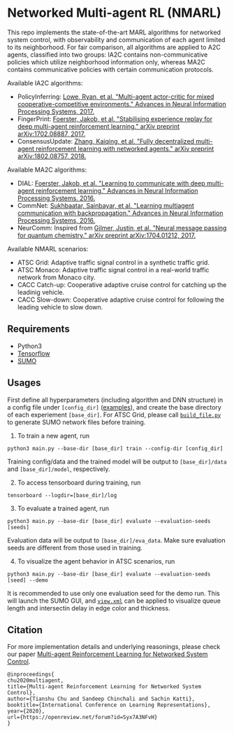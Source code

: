 # Networked Multi-agent RL (NMARL)
This repo implements the state-of-the-art MARL algorithms for networked system control, with observability and communication of each agent limited to its neighborhood. For fair comparison, all algorithms are applied to A2C agents, classified into two groups: IA2C contains non-communicative policies which utilize neighborhood information only, whereas MA2C contains communicative policies with certain communication protocols.

Available IA2C algorithms:
* PolicyInferring: [Lowe, Ryan, et al. "Multi-agent actor-critic for mixed cooperative-competitive environments." Advances in Neural Information Processing Systems, 2017.](https://papers.nips.cc/paper/7217-multi-agent-actor-critic-for-mixed-cooperative-competitive-environments.pdf)
* FingerPrint: [Foerster, Jakob, et al. "Stabilising experience replay for deep multi-agent reinforcement learning." arXiv preprint arXiv:1702.08887, 2017.](https://arxiv.org/pdf/1702.08887.pdf)
* ConsensusUpdate: [Zhang, Kaiqing, et al. "Fully decentralized multi-agent reinforcement learning with networked agents." arXiv preprint arXiv:1802.08757, 2018.](https://arxiv.org/pdf/1802.08757.pdf)


Available MA2C algorithms:
* DIAL: [Foerster, Jakob, et al. "Learning to communicate with deep multi-agent reinforcement learning." Advances in Neural Information Processing Systems. 2016.](http://papers.nips.cc/paper/6042-learning-to-communicate-with-deep-multi-agent-reinforcement-learning.pdf)
* CommNet: [Sukhbaatar, Sainbayar, et al. "Learning multiagent communication with backpropagation." Advances in Neural Information Processing Systems, 2016.](https://arxiv.org/pdf/1605.07736.pdf)
* NeurComm: Inspired from [Gilmer, Justin, et al. "Neural message passing for quantum chemistry." arXiv preprint arXiv:1704.01212, 2017.](https://arxiv.org/pdf/1704.01212.pdf)

Available NMARL scenarios:
* ATSC Grid: Adaptive traffic signal control in a synthetic traffic grid.
* ATSC Monaco: Adaptive traffic signal control in a real-world traffic network from Monaco city.
* CACC Catch-up: Cooperative adaptive cruise control for catching up the leadinig vehicle.
* CACC Slow-down: Cooperative adaptive cruise control for following the leading vehicle to slow down.

## Requirements
* Python3
* [Tensorflow](http://www.tensorflow.org/install)
* [SUMO](http://sumo.dlr.de/wiki/Installing)

## Usages
First define all hyperparameters (including algorithm and DNN structure) in a config file under `[config_dir]` ([examples](./config)), and create the base directory of each experiement `[base_dir]`. For ATSC Grid, please call [`build_file.py`](./envs/large_grid_data) to generate SUMO network files before training.

1. To train a new agent, run
~~~
python3 main.py --base-dir [base_dir] train --config-dir [config_dir]
~~~
Training config/data and the trained model will be output to `[base_dir]/data` and `[base_dir]/model`, respectively.

2. To access tensorboard during training, run
~~~
tensorboard --logdir=[base_dir]/log
~~~

3. To evaluate a trained agent, run
~~~
python3 main.py --base-dir [base_dir] evaluate --evaluation-seeds [seeds]
~~~
Evaluation data will be output to `[base_dir]/eva_data`. Make sure evaluation seeds are different from those used in training.    

4. To visualize the agent behavior in ATSC scenarios, run
~~~
python3 main.py --base-dir [base_dir] evaluate --evaluation-seeds [seed] --demo
~~~
It is recommended to use only one evaluation seed for the demo run. This will launch the SUMO GUI, and [`view.xml`](./envs/large_grid_data) can be applied to visualize queue length and intersectin delay in edge color and thickness. 

## Citation
For more implementation details and underlying reasonings, please check our paper [Multi-agent Reinforcement Learning for Networked System Control](https://openreview.net/forum?id=Syx7A3NFvH).
~~~
@inproceedings{
chu2020multiagent,
title={Multi-agent Reinforcement Learning for Networked System Control},
author={Tianshu Chu and Sandeep Chinchali and Sachin Katti},
booktitle={International Conference on Learning Representations},
year={2020},
url={https://openreview.net/forum?id=Syx7A3NFvH}
}
~~~


